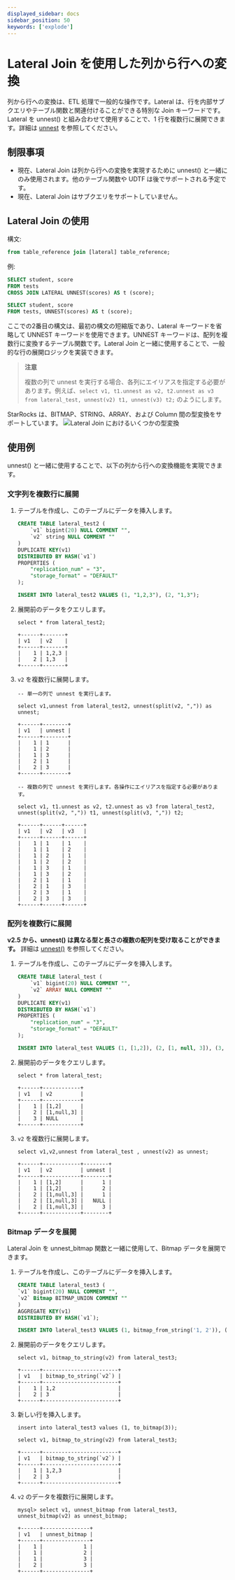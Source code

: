 ```yaml
---
displayed_sidebar: docs
sidebar_position: 50
keywords: ['explode']
---
```


# Lateral Join を使用した列から行への変換

列から行への変換は、ETL 処理で一般的な操作です。Lateral は、行を内部サブクエリやテーブル関数と関連付けることができる特別な Join キーワードです。Lateral を unnest() と組み合わせて使用することで、1 行を複数行に展開できます。詳細は [unnest](../sql-reference/sql-functions/array-functions/unnest.md) を参照してください。

## 制限事項

* 現在、Lateral Join は列から行への変換を実現するために unnest() と一緒にのみ使用されます。他のテーブル関数や UDTF は後でサポートされる予定です。
* 現在、Lateral Join はサブクエリをサポートしていません。

## Lateral Join の使用

構文:

~~~SQL
from table_reference join [lateral] table_reference;
~~~

例:

~~~SQL
SELECT student, score
FROM tests
CROSS JOIN LATERAL UNNEST(scores) AS t (score);

SELECT student, score
FROM tests, UNNEST(scores) AS t (score);
~~~

ここでの2番目の構文は、最初の構文の短縮版であり、Lateral キーワードを省略して UNNEST キーワードを使用できます。UNNEST キーワードは、配列を複数行に変換するテーブル関数です。Lateral Join と一緒に使用することで、一般的な行の展開ロジックを実装できます。

> **注意**
>
> 複数の列で unnest を実行する場合、各列にエイリアスを指定する必要があります。例えば、`select v1, t1.unnest as v2, t2.unnest as v3 from lateral_test, unnest(v2) t1, unnest(v3) t2;` のようにします。

StarRocks は、BITMAP、STRING、ARRAY、および Column 間の型変換をサポートしています。
![Lateral Join におけるいくつかの型変換](../_assets/lateral_join_type_conversion.png)

## 使用例

unnest() と一緒に使用することで、以下の列から行への変換機能を実現できます。

### 文字列を複数行に展開

1. テーブルを作成し、このテーブルにデータを挿入します。

    ~~~SQL
    CREATE TABLE lateral_test2 (
        `v1` bigint(20) NULL COMMENT "",
        `v2` string NULL COMMENT ""
    )
    DUPLICATE KEY(v1)
    DISTRIBUTED BY HASH(`v1`)
    PROPERTIES (
        "replication_num" = "3",
        "storage_format" = "DEFAULT"
    );

    INSERT INTO lateral_test2 VALUES (1, "1,2,3"), (2, "1,3");
    ~~~

2. 展開前のデータをクエリします。

    ~~~Plain Text
    select * from lateral_test2;

    +------+-------+
    | v1   | v2    |
    +------+-------+
    |    1 | 1,2,3 |
    |    2 | 1,3   |
    +------+-------+
    ~~~

3. `v2` を複数行に展開します。

    ~~~Plain Text
    -- 単一の列で unnest を実行します。

    select v1,unnest from lateral_test2, unnest(split(v2, ",")) as unnest;

    +------+--------+
    | v1   | unnest |
    +------+--------+
    |    1 | 1      |
    |    1 | 2      |
    |    1 | 3      |
    |    2 | 1      |
    |    2 | 3      |
    +------+--------+

    -- 複数の列で unnest を実行します。各操作にエイリアスを指定する必要があります。

    select v1, t1.unnest as v2, t2.unnest as v3 from lateral_test2, unnest(split(v2, ",")) t1, unnest(split(v3, ",")) t2;

    +------+------+------+
    | v1   | v2   | v3   |
    +------+------+------+
    |    1 | 1    | 1    |
    |    1 | 1    | 2    |
    |    1 | 2    | 1    |
    |    1 | 2    | 2    |
    |    1 | 3    | 1    |
    |    1 | 3    | 2    |
    |    2 | 1    | 1    |
    |    2 | 1    | 3    |
    |    2 | 3    | 1    |
    |    2 | 3    | 3    |
    +------+------+------+
    ~~~

### 配列を複数行に展開

 **v2.5 から、unnest() は異なる型と長さの複数の配列を受け取ることができます。** 詳細は [unnest()](../sql-reference/sql-functions/array-functions/unnest.md) を参照してください。

1. テーブルを作成し、このテーブルにデータを挿入します。

    ~~~SQL
    CREATE TABLE lateral_test (
        `v1` bigint(20) NULL COMMENT "",
        `v2` ARRAY NULL COMMENT ""
    ) 
    DUPLICATE KEY(v1)
    DISTRIBUTED BY HASH(`v1`)
    PROPERTIES (
        "replication_num" = "3",
        "storage_format" = "DEFAULT"
    );

    INSERT INTO lateral_test VALUES (1, [1,2]), (2, [1, null, 3]), (3, null);
    ~~~

2. 展開前のデータをクエリします。

    ~~~Plain Text
    select * from lateral_test;

    +------+------------+
    | v1   | v2         |
    +------+------------+
    |    1 | [1,2]      |
    |    2 | [1,null,3] |
    |    3 | NULL       |
    +------+------------+
    ~~~

3. `v2` を複数行に展開します。

    ~~~Plain Text
    select v1,v2,unnest from lateral_test , unnest(v2) as unnest;

    +------+------------+--------+
    | v1   | v2         | unnest |
    +------+------------+--------+
    |    1 | [1,2]      |      1 |
    |    1 | [1,2]      |      2 |
    |    2 | [1,null,3] |      1 |
    |    2 | [1,null,3] |   NULL |
    |    2 | [1,null,3] |      3 |
    +------+------------+--------+
    ~~~

### Bitmap データを展開

Lateral Join を unnest_bitmap 関数と一緒に使用して、Bitmap データを展開できます。

1. テーブルを作成し、このテーブルにデータを挿入します。

    ~~~SQL
    CREATE TABLE lateral_test3 (
    `v1` bigint(20) NULL COMMENT "",
    `v2` Bitmap BITMAP_UNION COMMENT ""
    )
    AGGREGATE KEY(v1)
    DISTRIBUTED BY HASH(`v1`);

    INSERT INTO lateral_test3 VALUES (1, bitmap_from_string('1, 2')), (2, to_bitmap(3));
    ~~~

2. 展開前のデータをクエリします。

    ~~~Plain Text
    select v1, bitmap_to_string(v2) from lateral_test3;

    +------+------------------------+
    | v1   | bitmap_to_string(`v2`) |
    +------+------------------------+
    |    1 | 1,2                    |
    |    2 | 3                      |
    +------+------------------------+

3. 新しい行を挿入します。

    ~~~Plain Text
    insert into lateral_test3 values (1, to_bitmap(3));

    select v1, bitmap_to_string(v2) from lateral_test3;

    +------+------------------------+
    | v1   | bitmap_to_string(`v2`) |
    +------+------------------------+
    |    1 | 1,2,3                  |
    |    2 | 3                      |
    +------+------------------------+
    ~~~

4. `v2` のデータを複数行に展開します。

    ~~~Plain Text
    mysql> select v1, unnest_bitmap from lateral_test3, unnest_bitmap(v2) as unnest_bitmap;

    +------+---------------+
    | v1   | unnest_bitmap |
    +------+---------------+
    |    1 |             1 |
    |    1 |             2 |
    |    1 |             3 |
    |    2 |             3 |
    +------+---------------+
    ~~~